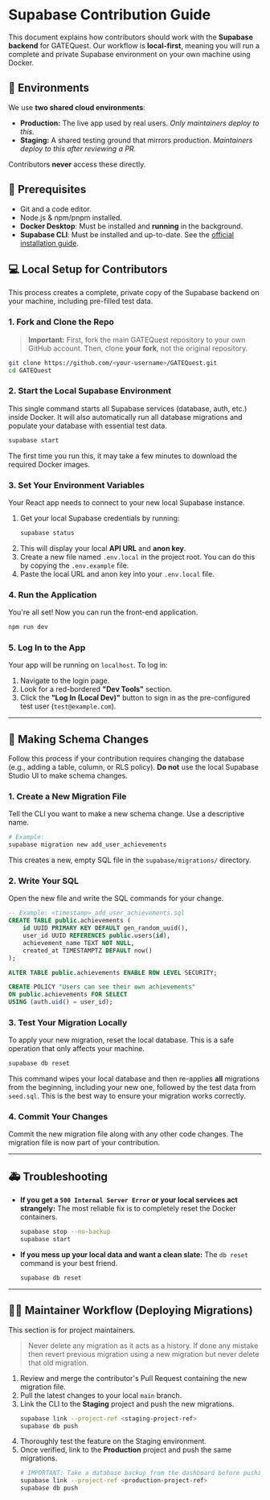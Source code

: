 # Supabase Contribution Guide

This document explains how contributors should work with the **Supabase backend** for GATEQuest. Our workflow is **local-first**, meaning you will run a complete and private Supabase environment on your own machine using Docker.

## 🌳 Environments

We use **two shared cloud environments**:

- **Production:** The live app used by real users. _Only maintainers deploy to this._
- **Staging:** A shared testing ground that mirrors production. _Maintainers deploy to this after reviewing a PR._

Contributors **never** access these directly.

## 🔧 Prerequisites

- Git and a code editor.
- Node.js & npm/pnpm installed.
- **Docker Desktop**: Must be installed and **running** in the background.
- **Supabase CLI**: Must be installed and up-to-date. See the [official installation guide](https://supabase.com/docs/guides/cli/getting-started).

## 💻 Local Setup for Contributors

This process creates a complete, private copy of the Supabase backend on your machine, including pre-filled test data.

### 1\. Fork and Clone the Repo

> **Important:** First, fork the main GATEQuest repository to your own GitHub account. Then, clone **your fork**, not the original repository.

```bash
git clone https://github.com/<your-username>/GATEQuest.git
cd GATEQuest
```

### 2\. Start the Local Supabase Environment

This single command starts all Supabase services (database, auth, etc.) inside Docker. It will also automatically run all database migrations and populate your database with essential test data.

```bash
supabase start
```

The first time you run this, it may take a few minutes to download the required Docker images.

### 3\. Set Your Environment Variables

Your React app needs to connect to your new local Supabase instance.

1.  Get your local Supabase credentials by running:
    ```bash
    supabase status
    ```
2.  This will display your local **API URL** and **anon key**.
3.  Create a new file named `.env.local` in the project root. You can do this by copying the `.env.example` file.
4.  Paste the local URL and anon key into your `.env.local` file.

### 4\. Run the Application

You're all set\! Now you can run the front-end application.

```bash
npm run dev
```

### 5\. Log In to the App

Your app will be running on `localhost`. To log in:

1.  Navigate to the login page.
2.  Look for a red-bordered **"Dev Tools"** section.
3.  Click the **"Log In (Local Dev)"** button to sign in as the pre-configured test user (`test@example.com`).

---

## 🌱 Making Schema Changes

Follow this process if your contribution requires changing the database (e.g., adding a table, column, or RLS policy). **Do not** use the local Supabase Studio UI to make schema changes.

### 1\. Create a New Migration File

Tell the CLI you want to make a new schema change. Use a descriptive name.

```bash
# Example:
supabase migration new add_user_achievements
```

This creates a new, empty SQL file in the `supabase/migrations/` directory.

### 2\. Write Your SQL

Open the new file and write the SQL commands for your change.

```sql
-- Example: <timestamp>_add_user_achievements.sql
CREATE TABLE public.achievements (
    id UUID PRIMARY KEY DEFAULT gen_random_uuid(),
    user_id UUID REFERENCES public.users(id),
    achievement_name TEXT NOT NULL,
    created_at TIMESTAMPTZ DEFAULT now()
);

ALTER TABLE public.achievements ENABLE ROW LEVEL SECURITY;

CREATE POLICY "Users can see their own achievements"
ON public.achievements FOR SELECT
USING (auth.uid() = user_id);
```

### 3\. Test Your Migration Locally

To apply your new migration, reset the local database. This is a safe operation that only affects your machine.

```bash
supabase db reset
```

This command wipes your local database and then re-applies **all** migrations from the beginning, including your new one, followed by the test data from `seed.sql`. This is the best way to ensure your migration works correctly.

### 4\. Commit Your Changes

Commit the new migration file along with any other code changes. The migration file is now part of your contribution.

---

## 🚑 Troubleshooting

- **If you get a `500 Internal Server Error` or your local services act strangely:** The most reliable fix is to completely reset the Docker containers.
    ```bash
    supabase stop --no-backup
    supabase start
    ```
- **If you mess up your local data and want a clean slate:** The `db reset` command is your best friend.
    ```bash
    supabase db reset
    ```

---

## 🧑‍💻 Maintainer Workflow (Deploying Migrations)

This section is for project maintainers.

> Never delete any migration as it acts as a history. If done any mistake then revert previous migration using a new migration but never delete that old migration.

1.  Review and merge the contributor's Pull Request containing the new migration file.
2.  Pull the latest changes to your local `main` branch.
3.  Link the CLI to the **Staging** project and push the new migrations.
    ```bash
    supabase link --project-ref <staging-project-ref>
    supabase db push
    ```
4.  Thoroughly test the feature on the Staging environment.
5.  Once verified, link to the **Production** project and push the same migrations.
    ```bash
    # IMPORTANT: Take a database backup from the dashboard before pushing to production.
    supabase link --project-ref <production-project-ref>
    supabase db push
    ```
